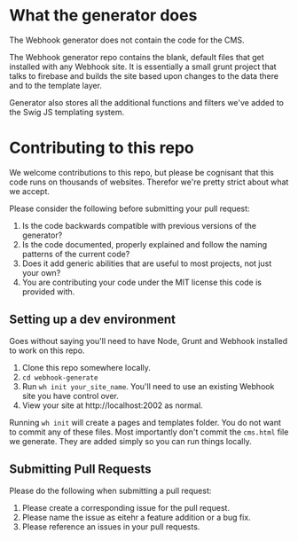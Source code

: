 # What the generator does

The Webhook generator does not contain the code for the CMS.

The Webhook generator repo contains the blank, default files that get installed with any Webhook site. It is essentially a small grunt project that talks to firebase and builds the site based upon changes to the data there and to the template layer.

Generator also stores all the additional functions and filters we've added to the Swig JS templating system.

# Contributing to this repo

We welcome contributions to this repo, but please be cognisant that this code runs on thousands of websites. Therefor we're pretty strict about what we accept.

Please consider the following before submitting your pull request:

1. Is the code backwards compatible with previous versions of the generator?
2. Is the code documented, properly explained and follow the naming patterns of the current code?
3. Does it add generic abilities that are useful to most projects, not just your own?
4. You are contributing your code under the MIT license this code is provided with.

## Setting up a dev environment

Goes without saying you'll need to have Node, Grunt and Webhook installed to work on this repo.

1. Clone this repo somewhere locally.
2. `cd webhook-generate`
3. Run `wh init your_site_name`. You'll need to use an existing Webhook site you have control over.
4. View your site at http://localhost:2002 as normal.

Running `wh init` will create a pages and templates folder. You do not want to commit any of these files. Most importantly don't commit the `cms.html` file we generate. They are added simply so you can run things locally.


## Submitting Pull Requests

Please do the following when submitting a pull request:

1. Please create a corresponding issue for the pull request.
2. Please name the issue as eitehr a feature addition or a bug fix.
3. Please reference an issues in your pull requests.
